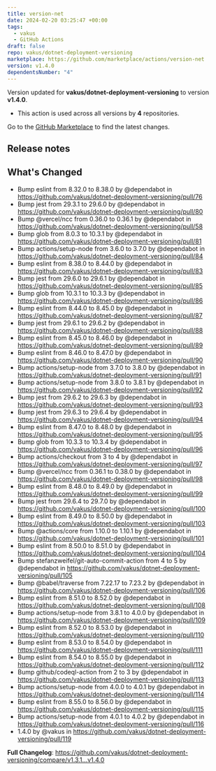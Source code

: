 ```yaml
---
title: version-net
date: 2024-02-20 03:25:47 +00:00
tags:
  - vakus
  - GitHub Actions
draft: false
repo: vakus/dotnet-deployment-versioning
marketplace: https://github.com/marketplace/actions/version-net
version: v1.4.0
dependentsNumber: "4"
---
```



Version updated for **vakus/dotnet-deployment-versioning** to version **v1.4.0**.
- This action is used across all versions by **4** repositories.

Go to the [GitHub Marketplace](https://github.com/marketplace/actions/version-net) to find the latest changes.

## Release notes

## What's Changed
* Bump eslint from 8.32.0 to 8.38.0 by @dependabot in https://github.com/vakus/dotnet-deployment-versioning/pull/76
* Bump jest from 29.3.1 to 29.6.0 by @dependabot in https://github.com/vakus/dotnet-deployment-versioning/pull/80
* Bump @vercel/ncc from 0.36.0 to 0.36.1 by @dependabot in https://github.com/vakus/dotnet-deployment-versioning/pull/58
* Bump glob from 8.0.3 to 10.3.1 by @dependabot in https://github.com/vakus/dotnet-deployment-versioning/pull/81
* Bump actions/setup-node from 3.6.0 to 3.7.0 by @dependabot in https://github.com/vakus/dotnet-deployment-versioning/pull/84
* Bump eslint from 8.38.0 to 8.44.0 by @dependabot in https://github.com/vakus/dotnet-deployment-versioning/pull/83
* Bump jest from 29.6.0 to 29.6.1 by @dependabot in https://github.com/vakus/dotnet-deployment-versioning/pull/85
* Bump glob from 10.3.1 to 10.3.3 by @dependabot in https://github.com/vakus/dotnet-deployment-versioning/pull/86
* Bump eslint from 8.44.0 to 8.45.0 by @dependabot in https://github.com/vakus/dotnet-deployment-versioning/pull/87
* Bump jest from 29.6.1 to 29.6.2 by @dependabot in https://github.com/vakus/dotnet-deployment-versioning/pull/88
* Bump eslint from 8.45.0 to 8.46.0 by @dependabot in https://github.com/vakus/dotnet-deployment-versioning/pull/89
* Bump eslint from 8.46.0 to 8.47.0 by @dependabot in https://github.com/vakus/dotnet-deployment-versioning/pull/90
* Bump actions/setup-node from 3.7.0 to 3.8.0 by @dependabot in https://github.com/vakus/dotnet-deployment-versioning/pull/91
* Bump actions/setup-node from 3.8.0 to 3.8.1 by @dependabot in https://github.com/vakus/dotnet-deployment-versioning/pull/92
* Bump jest from 29.6.2 to 29.6.3 by @dependabot in https://github.com/vakus/dotnet-deployment-versioning/pull/93
* Bump jest from 29.6.3 to 29.6.4 by @dependabot in https://github.com/vakus/dotnet-deployment-versioning/pull/94
* Bump eslint from 8.47.0 to 8.48.0 by @dependabot in https://github.com/vakus/dotnet-deployment-versioning/pull/95
* Bump glob from 10.3.3 to 10.3.4 by @dependabot in https://github.com/vakus/dotnet-deployment-versioning/pull/96
* Bump actions/checkout from 3 to 4 by @dependabot in https://github.com/vakus/dotnet-deployment-versioning/pull/97
* Bump @vercel/ncc from 0.36.1 to 0.38.0 by @dependabot in https://github.com/vakus/dotnet-deployment-versioning/pull/98
* Bump eslint from 8.48.0 to 8.49.0 by @dependabot in https://github.com/vakus/dotnet-deployment-versioning/pull/99
* Bump jest from 29.6.4 to 29.7.0 by @dependabot in https://github.com/vakus/dotnet-deployment-versioning/pull/100
* Bump eslint from 8.49.0 to 8.50.0 by @dependabot in https://github.com/vakus/dotnet-deployment-versioning/pull/103
* Bump @actions/core from 1.10.0 to 1.10.1 by @dependabot in https://github.com/vakus/dotnet-deployment-versioning/pull/101
* Bump eslint from 8.50.0 to 8.51.0 by @dependabot in https://github.com/vakus/dotnet-deployment-versioning/pull/104
* Bump stefanzweifel/git-auto-commit-action from 4 to 5 by @dependabot in https://github.com/vakus/dotnet-deployment-versioning/pull/105
* Bump @babel/traverse from 7.22.17 to 7.23.2 by @dependabot in https://github.com/vakus/dotnet-deployment-versioning/pull/106
* Bump eslint from 8.51.0 to 8.52.0 by @dependabot in https://github.com/vakus/dotnet-deployment-versioning/pull/108
* Bump actions/setup-node from 3.8.1 to 4.0.0 by @dependabot in https://github.com/vakus/dotnet-deployment-versioning/pull/109
* Bump eslint from 8.52.0 to 8.53.0 by @dependabot in https://github.com/vakus/dotnet-deployment-versioning/pull/110
* Bump eslint from 8.53.0 to 8.54.0 by @dependabot in https://github.com/vakus/dotnet-deployment-versioning/pull/111
* Bump eslint from 8.54.0 to 8.55.0 by @dependabot in https://github.com/vakus/dotnet-deployment-versioning/pull/112
* Bump github/codeql-action from 2 to 3 by @dependabot in https://github.com/vakus/dotnet-deployment-versioning/pull/113
* Bump actions/setup-node from 4.0.0 to 4.0.1 by @dependabot in https://github.com/vakus/dotnet-deployment-versioning/pull/114
* Bump eslint from 8.55.0 to 8.56.0 by @dependabot in https://github.com/vakus/dotnet-deployment-versioning/pull/115
* Bump actions/setup-node from 4.0.1 to 4.0.2 by @dependabot in https://github.com/vakus/dotnet-deployment-versioning/pull/116
* 1.4.0 by @vakus in https://github.com/vakus/dotnet-deployment-versioning/pull/119


**Full Changelog**: https://github.com/vakus/dotnet-deployment-versioning/compare/v1.3.1...v1.4.0
